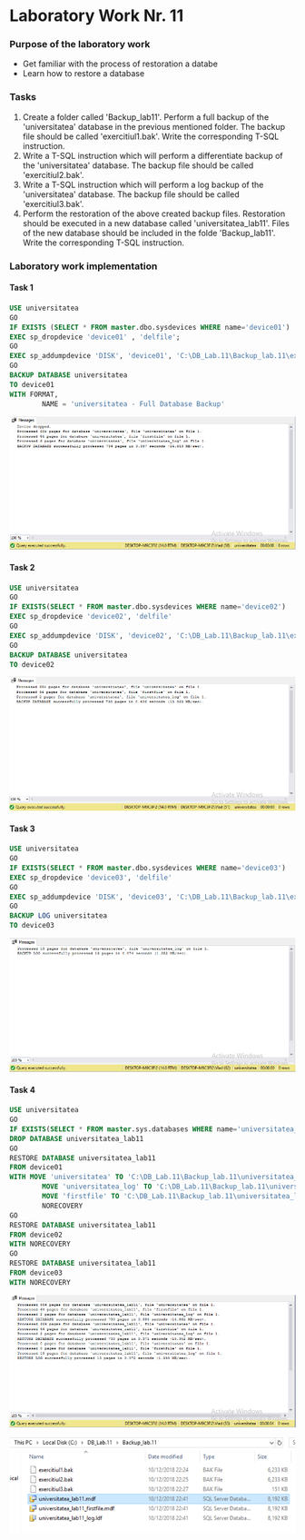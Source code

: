 # Laboratory Work Nr. 11

### Purpose of the laboratory work
* Get familiar with the process of restoration a databe
* Learn how to restore a database

### Tasks
1. Create a folder called 'Backup_lab11'. Perform a full backup of the 'universitatea' database in the previous mentioned folder. The backup file should be called 'exercitiul1.bak'. Write the corresponding T-SQL instruction.
2. Write a T-SQL instruction which will perform a differentiate backup of the 'universitatea' database. The backup file should be called 'exercitiul2.bak'.
3. Write a T-SQL instruction which will perform a log backup of the 'universitatea' database. The backup file should be called 'exercitiul3.bak'.
4. Perform the restoration of the above created backup files. Restoration should be executed in a new database called 'universitatea_lab11'. Files of the new database should be included in the folde 'Backup_lab11'. Write the corresponding T-SQL instruction.

 ### Laboratory work implementation

#### Task 1
```sql
USE universitatea
GO
IF EXISTS (SELECT * FROM master.dbo.sysdevices WHERE name='device01')
EXEC sp_dropdevice 'device01' , 'delfile';
GO
EXEC sp_addumpdevice 'DISK', 'device01', 'C:\DB_Lab.11\Backup_lab.11\exercitiul1.bak'
GO
BACKUP DATABASE universitatea
TO device01
WITH FORMAT, 
		NAME = 'universitatea - Full Database Backup'
```

![Task1](https://github.com/Rossnerr/Data-Base/blob/master/DB_Lab.11/Screens/Task1.PNG)

#### Task 2
```sql
USE universitatea
GO
IF EXISTS(SELECT * FROM master.dbo.sysdevices WHERE name='device02')
EXEC sp_dropdevice 'device02', 'delfile'
GO
EXEC sp_addumpdevice 'DISK', 'device02', 'C:\DB_Lab.11\Backup_lab.11\exercitiul2.bak'
GO
BACKUP DATABASE universitatea
TO device02
```

![Task2](https://github.com/Rossnerr/Data-Base/blob/master/DB_Lab.11/Screens/Task2.PNG)

#### Task 3
```sql
USE universitatea
GO
IF EXISTS(SELECT * FROM master.dbo.sysdevices WHERE name='device03')
EXEC sp_dropdevice 'device03', 'delfile'
GO
EXEC sp_addumpdevice 'DISK', 'device03', 'C:\DB_Lab.11\Backup_lab.11\exercitiul3.bak'
GO
BACKUP LOG universitatea
TO device03
```

![Task3](https://github.com/Rossnerr/Data-Base/blob/master/DB_Lab.11/Screens/Task3.PNG)

#### Task 4
```sql
USE universitatea
GO
IF EXISTS(SELECT * FROM master.sys.databases WHERE name='universitatea_lab11')
DROP DATABASE universitatea_lab11
GO
RESTORE DATABASE universitatea_lab11
FROM device01
WITH MOVE 'universitatea' TO 'C:\DB_Lab.11\Backup_lab.11\universitatea_lab11.mdf',
		MOVE 'universitatea_log' TO 'C:\DB_Lab.11\Backup_lab.11\universitatea_lab11_log.ldf',
		MOVE 'firstfile' TO 'C:\DB_Lab.11\Backup_lab.11\universitatea_lab11_firstfile.mdf',
		NORECOVERY
GO
RESTORE DATABASE universitatea_lab11
FROM device02
WITH NORECOVERY
GO
RESTORE DATABASE universitatea_lab11
FROM device03
WITH NORECOVERY
```

![Task4](https://github.com/Rossnerr/Data-Base/blob/master/DB_Lab.11/Screens/Task4.PNG)

![Task4_2](https://github.com/Rossnerr/Data-Base/blob/master/DB_Lab.11/Screens/Task4_2.PNG)
